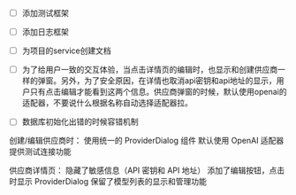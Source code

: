 - [ ] 添加测试框架
- [ ] 添加日志框架
- [ ] 为项目的service创建文档
- [ ] 为了给用户一致的交互体验，当点击详情页的编辑时，也显示和创建供应商一样的弹窗。另外，为了安全原因，在详情也取消api密钥和api地址的显示，用户只有点击编辑才能看到这两个信息。供应商弹窗的时候，默认使用openai的适配器，不要说什么根据名称自动选择适配器拉。
- [ ] 数据库初始化出错的时候容错机制


创建/编辑供应商时：
使用统一的 ProviderDialog 组件
默认使用 OpenAI 适配器
提供测试连接功能

供应商详情页：
隐藏了敏感信息（API 密钥和 API 地址）
添加了编辑按钮，点击时显示 ProviderDialog
保留了模型列表的显示和管理功能